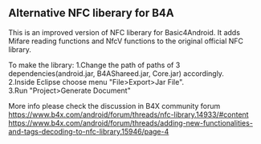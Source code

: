 ## Alternative NFC liberary for B4A

This is an improved version of NFC liberary for Basic4Android. It adds Mifare reading functions and NfcV functions to the original official NFC library.

To make the library:
1.Change the path of  paths of 3 dependencies(android.jar, B4AShareed.jar, Core.jar) accordingly.  
2.Inside Eclipse choose menu "File>Export>Jar File".  
3.Run "Project>Generate Document"  

More info please check the discussion in B4X community forum
https://www.b4x.com/android/forum/threads/nfc-library.14933/#content
https://www.b4x.com/android/forum/threads/adding-new-functionalities-and-tags-decoding-to-nfc-library.15946/page-4

 
